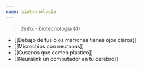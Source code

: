 ```yaml
---
name: biotecnología
---
```

> [!info]- biotecnología (4)

- [[Debajo de tus ojos marrones tienes ojos claros]]
- [[Microchips con neuronas]]
- [[Gusanos que comen plástico]]
- [[Neuralink un computador en tu cerebro]]